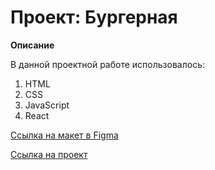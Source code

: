 # Проект: Бургерная

**Описание**

В данной проектной работе использовалось:

1. HTML
2. CSS
3. JavaScript
4. React

[Ссылка на макет в Figma](https://www.figma.com/file/ocw9a6hNGeAejl4F3G9fp8/React-_-Проектные-задачи-(3-месяца)_external_link?node-id=2974:2989)

[Ссылка на проект](https://yuriy1989.github.io/react-burger/)
